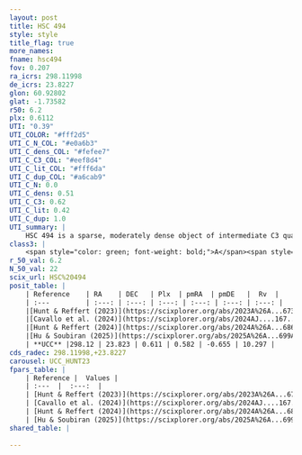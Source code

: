 ```yaml
---
layout: post
title: HSC 494
style: style
title_flag: true
more_names: 
fname: hsc494
fov: 0.207
ra_icrs: 298.11998
de_icrs: 23.8227
glon: 60.92802
glat: -1.73582
r50: 6.2
plx: 0.6112
UTI: "0.39"
UTI_COLOR: "#fff2d5"
UTI_C_N_COL: "#e0a6b3"
UTI_C_dens_COL: "#fefee7"
UTI_C_C3_COL: "#eef8d4"
UTI_C_lit_COL: "#fff6da"
UTI_C_dup_COL: "#a6cab9"
UTI_C_N: 0.0
UTI_C_dens: 0.51
UTI_C_C3: 0.62
UTI_C_lit: 0.42
UTI_C_dup: 1.0
UTI_summary: |
    HSC 494 is a sparse, moderately dense object of intermediate C3 quality. It was recently reported in the literature.<br><br><span style="color: #99180f; font-weight: bold;">Warning: </span>contains less than 25 stars with <i>P>0.5</i> estimated.
class3: |
    <span style="color: green; font-weight: bold;">A</span><span style="color: red; font-weight: bold;">C</span>
r_50_val: 6.2
N_50_val: 22
scix_url: HSC%20494
posit_table: |
    | Reference    | RA    | DEC   | Plx  | pmRA  | pmDE   |  Rv  |
    | :---         | :---: | :---: | :---: | :---: | :---: | :---: |
    |[Hunt & Reffert (2023)](https://scixplorer.org/abs/2023A%26A...673A.114H) | 298.127 | 23.821 | 0.628 | 0.583 | -0.604 | 10.298 |
    |[Cavallo et al. (2024)](https://scixplorer.org/abs/2024AJ....167...12C) | 298.174 | 23.862 | 0.619 | -- | -- | -- |
    |[Hunt & Reffert (2024)](https://scixplorer.org/abs/2024A%26A...686A..42H) | 298.127 | 23.821 | 0.628 | 0.583 | -0.604 | 10.298 |
    |[Hu & Soubiran (2025)](https://scixplorer.org/abs/2025A%26A...699A.246H) | 298.174 | 23.862 | -- | -- | -- | -- |
    | **UCC** |298.12 | 23.823 | 0.611 | 0.582 | -0.655 | 10.297 | 
cds_radec: 298.11998,+23.8227
carousel: UCC_HUNT23
fpars_table: |
    | Reference |  Values |
    | :---  |  :---:  |
    | [Hunt & Reffert (2023)](https://scixplorer.org/abs/2023A%26A...673A.114H) | `AV50=1.938, diffAV50=1.169, MOD50=10.952, logAge50=8.902` |
    | [Cavallo et al. (2024)](https://scixplorer.org/abs/2024AJ....167...12C) | `AV50=1.94, dMod50=11.25, logAge50=9.15, [Fe/H]50=0.11` |
    | [Hunt & Reffert (2024)](https://scixplorer.org/abs/2024A%26A...686A..42H) | `MassJ=72.5461` |
    | [Hu & Soubiran (2025)](https://scixplorer.org/abs/2025A%26A...699A.246H) | `MA22=-0.06, MA23f=-0.14, MZ23=-0.18, MK24=-0.19, MF24=-0.21` |
shared_table: |
    
---
```

